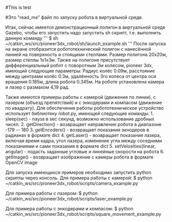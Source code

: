 #This is test

#Это "read_me" файл по запуску робота в виртуальной среде.

Итак, сейчас имеется демонстрационный полигон в виртуальной среде Gazebo, чтобы его запустить надо запустить sh скрипт,
т.е. выполнить данную команду
'''
$ sh ~/catkin_ws/src/pioneer3dx_robot/sh/launch_example.sh
'''
После запуска на экране отобразится робототехнический полигон с нанесённой линией на поверхность и стоящими стеллами.
Размер полигона 20х20м, размер стеллы 1х1х3м.
Также на полигоне присутствует дифференциальный робот с поворотным 3м колесом, pioneer 3dx, имеющий следующие параметры:
Радиус колёс 0.09м, расстояние между центрами колёс 0.3м, удалённость 3го колеса от центра оси вращения 0.185м,
длина робота 0.345м. На роботе установлена камера и лазер с размахом 4,19 рад.

Также имеются примеры работы с камерой (движение по линии), с лазером (объезд препятствий) и с энкодерами и
компасом (движение по квадрату).
Для обеспечения работы робототехническое устройство использует библиотеку robot.py, имеющей следующие команды:
    1. sleep(sec) - пауза в sec секунд, возможно использование дробных чисел.
    2. getDirection() - возвращает направление робота в диапазоне -179 -- 180
    3. getEncoders() - возвращает показания экнодеров в радианах в формате dict
    4. getLaser() - возвращает показания лазера, включая время кадра, угол лазера, изменение угла между соседними
показаниями и сами показания в формате dict
    5. setVelosities(linear, angular) - подасть заданные угловые и линейные скорости на робота
    6. getImage() - возвращает изображение с камеры робота в формате OpenCV image

Для запуска имеющихся примеров необходимо запустить python скрипты через консоль.
Для примера работы с камерой:
$ python ~/catkin_ws/src/pioneer3dx_robot/scripts/camera_example.py

Для примера работы с лазером:
$ python ~/catkin_ws/src/pioneer3dx_robot/scripts/laser_example.py

Для примера работы с энкодерами и компасом:
$ python ~/catkin_ws/src/pioneer3dx_robot/scripts/square_movement_example.py



